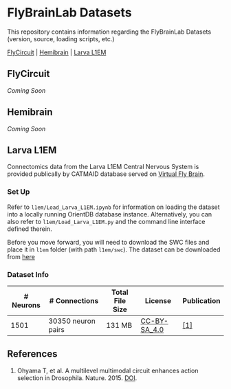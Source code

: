# FlyBrainLab Datasets
This repository contains information regarding the FlyBrainLab Datasets (version, source, loading scripts, etc.)

[FlyCircuit](#flycircuit) | [Hemibrain](#hemibrain) | [Larva L1EM](#larva-l1em)

## FlyCircuit
_Coming Soon_

## Hemibrain
_Coming Soon_

## Larva L1EM
Connectomics data from the Larva L1EM Central Nervous System is provided publically by CATMAID database served on [Virtual Fly Brain](https://l1em.catmaid.virtualflybrain.org). 

### Set Up
Refer to `l1em/Load_Larva_L1EM.ipynb` for information on loading the dataset into a locally running OrientDB database instance.
Alternatively, you can also refer to `l1em/Load_Larva_L1EM.py` and the command line interface defined therein.

Before you move forward, you will need to download the SWC files and place it in `l1em` folder (with path `l1em/swc`).
The dataset can be downloaded from [here](TODO)

### Dataset Info

|# Neurons|# Connections| Total File Size | License | Publication |
| --------|-------------| --------------- | ------- | ----------- |
| 1501    | 30350 neuron pairs | 131 MB   | [CC-BY-SA_4.0](https://creativecommons.org/licenses/by-sa/4.0/legalcode)| [[1]](#ref-1)


## References
1. <a name="ref-1"></a> Ohyama T, et al. A multilevel multimodal circuit enhances action selection in Drosophila. Nature. 2015. [DOI](https://doi.org/10.1038/nature14297).
